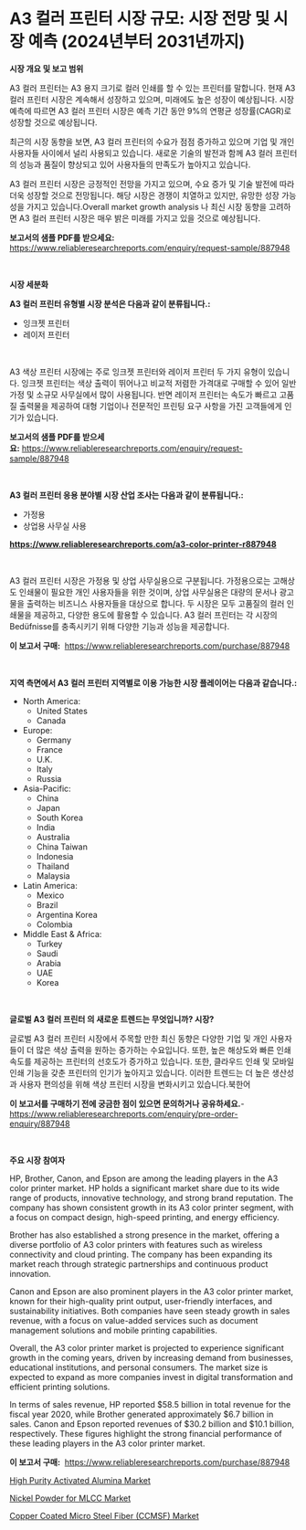 <p><h1>A3 컬러 프린터 시장 규모: 시장 전망 및 시장 예측 (2024년부터 2031년까지)</h1></p><p><strong>시장 개요 및 보고 범위</strong></p>
<p><p>A3 컬러 프린터는 A3 용지 크기로 컬러 인쇄를 할 수 있는 프린터를 말합니다. 현재 A3 컬러 프린터 시장은 계속해서 성장하고 있으며, 미래에도 높은 성장이 예상됩니다. 시장 예측에 따르면 A3 컬러 프린터 시장은 예측 기간 동안 9%의 연평균 성장률(CAGR)로 성장할 것으로 예상됩니다. </p><p>최근의 시장 동향을 보면, A3 컬러 프린터의 수요가 점점 증가하고 있으며 기업 및 개인 사용자들 사이에서 널리 사용되고 있습니다. 새로운 기술의 발전과 함께 A3 컬러 프린터의 성능과 품질이 향상되고 있어 사용자들의 만족도가 높아지고 있습니다. </p><p>A3 컬러 프린터 시장은 긍정적인 전망을 가지고 있으며, 수요 증가 및 기술 발전에 따라 더욱 성장할 것으로 전망됩니다. 해당 시장은 경쟁이 치열하고 있지만, 유망한 성장 가능성을 가지고 있습니다.Overall market growth analysis 나 최신 시장 동향을 고려하면 A3 컬러 프린터 시장은 매우 밝은 미래를 가지고 있을 것으로 예상됩니다.</p></p>
<p><strong>보고서의 샘플 PDF를 받으세요:</strong> <a href="https://www.reliableresearchreports.com/enquiry/request-sample/887948">https://www.reliableresearchreports.com/enquiry/request-sample/887948</a></p>
<p>&nbsp;</p>
<p><strong>시장 세분화</strong></p>
<p><strong>A3 컬러 프린터 유형별 시장 분석은 다음과 같이 분류됩니다.:</strong></p>
<p><ul><li>잉크젯 프린터</li><li>레이저 프린터</li></ul></p>
<p>&nbsp;</p>
<p><p>A3 색상 프린터 시장에는 주로 잉크젯 프린터와 레이저 프린터 두 가지 유형이 있습니다. 잉크젯 프린터는 색상 출력이 뛰어나고 비교적 저렴한 가격대로 구매할 수 있어 일반 가정 및 소규모 사무실에서 많이 사용됩니다. 반면 레이저 프린터는 속도가 빠르고 고품질 출력물을 제공하여 대형 기업이나 전문적인 프린팅 요구 사항을 가진 고객들에게 인기가 있습니다.</p></p>
<p><strong>보고서의 샘플 PDF를 받으세요:</strong>&nbsp;<a href="https://www.reliableresearchreports.com/enquiry/request-sample/887948">https://www.reliableresearchreports.com/enquiry/request-sample/887948</a></p>
<p>&nbsp;</p>
<p><strong> A3 컬러 프린터 응용 분야별 시장 산업 조사는 다음과 같이 분류됩니다.:</strong></p>
<p><ul><li>가정용</li><li>상업용 사무실 사용</li></ul></p>
<p><strong><a href="https://www.reliableresearchreports.com/a3-color-printer-r887948">https://www.reliableresearchreports.com/a3-color-printer-r887948</a></strong></p>
<p>&nbsp;</p>
<p><p>A3 컬러 프린터 시장은 가정용 및 상업 사무실용으로 구분됩니다. 가정용으로는 고해상도 인쇄물이 필요한 개인 사용자들을 위한 것이며, 상업 사무실용은 대량의 문서나 광고물을 출력하는 비즈니스 사용자들을 대상으로 합니다. 두 시장은 모두 고품질의 컬러 인쇄물을 제공하고, 다양한 용도에 활용할 수 있습니다. A3 컬러 프린터는 각 시장의 Bedüfnisse를 충족시키기 위해 다양한 기능과 성능을 제공합니다.</p></p>
<p><strong>이 보고서 구매:</strong>&nbsp; <a href="https://www.reliableresearchreports.com/purchase/887948">https://www.reliableresearchreports.com/purchase/887948</a></p>
<p>&nbsp;</p>
<p><strong>지역 측면에서 A3 컬러 프린터 지역별로 이용 가능한 시장 플레이어는 다음과 같습니다.:</strong></p>
<p><ul>
    <li>
        North America:
        <ul>
            <li>United States</li>
            <li>Canada</li>
        </ul>
    </li>
    <li>
        Europe:
        <ul>
            <li>Germany</li>
            <li>France</li>
            <li>U.K.</li>
            <li>Italy</li>
            <li>Russia</li>
        </ul>
    </li>
    <li>
        Asia-Pacific:
        <ul>
            <li>China</li>
            <li>Japan</li>
            <li>South Korea</li>
            <li>India</li>
            <li>Australia</li>
            <li>China Taiwan</li>
            <li>Indonesia</li>
            <li>Thailand</li>
            <li>Malaysia</li>
        </ul>
    </li>
    <li>
        Latin America:
        <ul>
            <li>Mexico</li>
            <li>Brazil</li>
            <li>Argentina Korea</li>
            <li>Colombia</li>
        </ul>
    </li>
    <li>
        Middle East & Africa:
        <ul>
            <li>Turkey</li>
            <li>Saudi</li>
            <li>Arabia</li>
            <li>UAE</li>
            <li>Korea</li>
        </ul>
    </li>
    </ul></p>
<p>&nbsp;</p>
<p><strong>글로벌 A3 컬러 프린터 의 새로운 트렌드는 무엇입니까? 시장?</strong></p>
<p><p>글로벌 A3 컬러 프린터 시장에서 주목할 만한 최신 동향은 다양한 기업 및 개인 사용자들이 더 많은 색상 출력을 원하는 증가하는 수요입니다. 또한, 높은 해상도와 빠른 인쇄 속도를 제공하는 프린터의 선호도가 증가하고 있습니다. 또한, 클라우드 인쇄 및 모바일 인쇄 기능을 갖춘 프린터의 인기가 높아지고 있습니다. 이러한 트렌드는 더 높은 생산성과 사용자 편의성을 위해 색상 프린터 시장을 변화시키고 있습니다.북한어</p></p>
<p><strong>이 보고서를 구매하기 전에 궁금한 점이 있으면 문의하거나 공유하세요.</strong>- <a href="https://www.reliableresearchreports.com/enquiry/pre-order-enquiry/887948">https://www.reliableresearchreports.com/enquiry/pre-order-enquiry/887948</a></p>
<p>&nbsp;</p>
<p><strong>주요 시장 참여자</strong></p>
<p><p>HP, Brother, Canon, and Epson are among the leading players in the A3 color printer market. HP holds a significant market share due to its wide range of products, innovative technology, and strong brand reputation. The company has shown consistent growth in its A3 color printer segment, with a focus on compact design, high-speed printing, and energy efficiency.</p><p>Brother has also established a strong presence in the market, offering a diverse portfolio of A3 color printers with features such as wireless connectivity and cloud printing. The company has been expanding its market reach through strategic partnerships and continuous product innovation.</p><p>Canon and Epson are also prominent players in the A3 color printer market, known for their high-quality print output, user-friendly interfaces, and sustainability initiatives. Both companies have seen steady growth in sales revenue, with a focus on value-added services such as document management solutions and mobile printing capabilities.</p><p>Overall, the A3 color printer market is projected to experience significant growth in the coming years, driven by increasing demand from businesses, educational institutions, and personal consumers. The market size is expected to expand as more companies invest in digital transformation and efficient printing solutions.</p><p>In terms of sales revenue, HP reported $58.5 billion in total revenue for the fiscal year 2020, while Brother generated approximately $6.7 billion in sales. Canon and Epson reported revenues of $30.2 billion and $10.1 billion, respectively. These figures highlight the strong financial performance of these leading players in the A3 color printer market.</p></p>
<p><strong>이 보고서 구매:</strong>&nbsp;&nbsp;<a href="https://www.reliableresearchreports.com/purchase/887948">https://www.reliableresearchreports.com/purchase/887948</a></p>
<p><p><a href="https://www.linkedin.com/pulse/high-purity-activated-alumina-market-challenges-opportunities-gexse?trackingId=YLdEjBhl8cpoccrLcDf5kg%3D%3D">High Purity Activated Alumina Market</a></p><p><a href="https://www.linkedin.com/pulse/nickel-powder-mlcc-market-research-report-key-successful-business-9hp4e?trackingId=K0jsNincMNXTALPrLm5W3A%3D%3D">Nickel Powder for MLCC Market</a></p><p><a href="https://www.linkedin.com/pulse/copper-coated-micro-steel-fiber-ccmsf-market-centers-aspects-growth-0dcfe?trackingId=2c2AJWyDZS5WiaAA7RT64A%3D%3D">Copper Coated Micro Steel Fiber (CCMSF) Market</a></p></p>